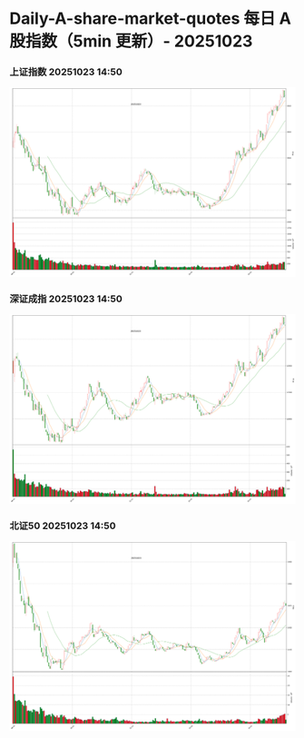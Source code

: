 
# Daily-A-share-market-quotes 每日 A 股指数（5min 更新）- 20251023

### 上证指数 20251023 14:50
![](./fig/2025/10/20251023-sh000001.png)

### 深证成指 20251023 14:50
![](./fig/2025/10/20251023-sz399001.png)

### 北证50 20251023 14:50
![](./fig/2025/10/20251023-bj899050.png)
